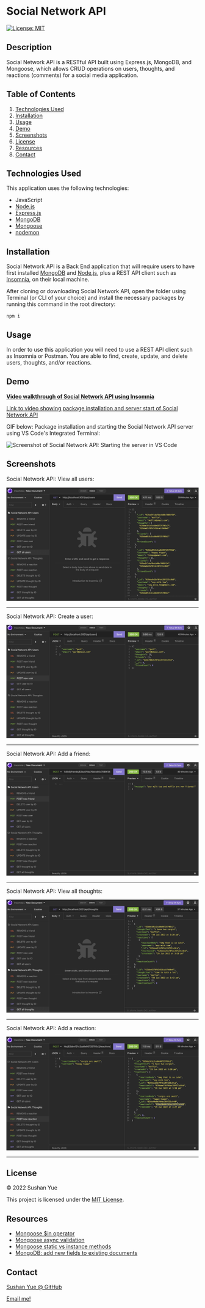 # Social Network API

[![License: MIT](https://img.shields.io/badge/License-MIT-yellow.svg)](https://opensource.org/licenses/MIT)

## Description

Social Network API is a RESTful API built using Express.js, MongoDB, and Mongoose, which allows CRUD operations on users, thoughts, and reactions (comments) for a social media application.

## Table of Contents

1. [Technologies Used](#technologies-used)
2. [Installation](#installation)
3. [Usage](#usage)
4. [Demo](#demo)
5. [Screenshots](#screenshots)
6. [License](#license)
7. [Resources](#resources)
8. [Contact](#contact)

## Technologies Used

This application uses the following technologies:

- JavaScript
- [Node.js](https://nodejs.dev/)
- [Express.js](https://expressjs.com/)
- [MongoDB](https://www.mongodb.com/docs/manual/?_ga=2.42458085.1730790684.1656485442-1134542769.1653952537)
- [Mongoose](https://mongoosejs.com/docs/)
- [nodemon](https://www.npmjs.com/package/nodemon)

## Installation

Social Network API is a Back End application that will require users to have first installed [MongoDB](https://www.mongodb.com/docs/manual/?_ga=2.42458085.1730790684.1656485442-1134542769.1653952537) and [Node.js](https://nodejs.dev/), plus a REST API client such as [Insomnia](https://insomnia.rest/), on their local machine.

After cloning or downloading Social Network API, open the folder using Terminal (or CLI of your choice) and install the necessary packages by running this command in the root directory:

```
npm i
```

## Usage

In order to use this application you will need to use a REST API client such as Insomnia or Postman. You are able to find, create, update, and delete users, thoughts, and/or reactions.

## Demo

**[Video walkthrough of Social Network API using Insomnia](https://drive.google.com/file/d/1kgHdAt6LKGK6whfe6tl07bP4oFDSdfty/view)**

[Link to video showing package installation and server start of Social Network API](https://drive.google.com/file/d/1ZbuSBDjUfBXL9-2Zrwe2Tz3rPvivCPgN/view)

GIF below: Package installation and starting the Social Network API server using VS Code's Integrated Terminal:

![Screenshot of Social Network API: Starting the server in VS Code](assets/images/demo-start-snapi.gif?raw=true "Screenshot of Social Network API: Starting the server in VS Code")

## Screenshots

Social Network API: View all users:

![Screenshot of Social Network API: View all users](assets/images/screenshot-view-all-users.jpg?raw=true "Screenshot of Social Network API: View all users")

---

Social Network API: Create a user:

![Screenshot of Social Network API: Create new user](assets/images/screenshot-create-user.jpg?raw=true "Screenshot of Social Network API: Create new user")

---

Social Network API: Add a friend:

![Screenshot of Social Network API: Add a friend](assets/images/screenshot-add-friend.jpg?raw=true "Screenshot of Social Network API: Add a friend")

---

Social Network API: View all thoughts:

![Screenshot of Social Network API: View all thoughts](assets/images/screenshot-view-all-thoughts.jpg?raw=true "Screenshot of Social Network API: View all thoughts")

---

Social Network API: Add a reaction:

![Screenshot of Social Network API: Add a reaction](assets/images/screenshot-add-reaction.jpg?raw=true "Screenshot of Social Network API: Add a reaction")

---

## License

© 2022 Sushan Yue

This project is licensed under the [MIT License](./LICENSE.txt).

## Resources

- [Mongoose $in operator](https://kb.objectrocket.com/mongo-db/the-mongoose-in-operator-1015)
- [Mongoose async validation](https://stackoverflow.com/questions/47730759/mongoose-async-validation)
- [Mongoose static vs instance methods](https://stackoverflow.com/questions/29664499/mongoose-static-methods-vs-instance-methods#:~:text=Static%20methods%20apply%20to%20the,instance%20method%20returns%20the%20document.)
- [MongoDB: add new fields to existing documents](https://stackoverflow.com/questions/44685716/how-to-add-new-fields-to-existing-document)

## Contact

[Sushan Yue @ GitHub](https://github.com/AtlantaBlack)

[Email me!](mailto:syue.dev@gmail.com)
